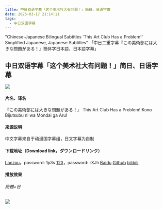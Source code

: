 ```yaml
---
title: 中日双语字幕「这个美术社大有问题！」简日、日语字幕
date: 2025-03-17 21:14:11
tags:
  - 中日双语字幕
---
```


"Chinese-Japanese Bilingual Subtitles 'This Art Club Has a Problem!' Simplified Japanese, Japanese Subtitles"
「中日二重字幕『この美術部には大きな問題がある！』簡体字日本語、日本語字幕」

<!-- more -->

## 中日双语字幕「这个美术社大有问题！」简日、日语字幕
![](https://raw.githubusercontent.com.lwtdzh.ip-ddns.com/lwtdzh/imghost/master/img/20250317211626071.png)

#### 片名、译名
『この美術部には大きな問題がある！』
This Art Club Has a Problem!
Kono Bijutsubu ni wa Mondai ga Aru!

#### 来源说明
中文字幕来自于动漫国字幕组，日文字幕为自制

#### 下载地址（Download link，ダウンロードリンク）
[Lanzou](https://wwqq.lanzoub.com/i8fSl2qvaddg)，password: 1p3s
[123](https://www.123684.com/s/VCIojv-o3Ma3)，password: rXJh
[Baidu](https://pan.baidu.com/s/1-QzZ3efxSvjNRyhvHiERew?pwd=w3en)
[Github](https://github.com/lwtdzh/imghost/blob/master/subs/%E8%BF%99%E4%B8%AA%E7%BE%8E%E6%9C%AF%E7%A4%BE%E5%A4%A7%E6%9C%89%E9%97%AE%E9%A2%98.zip)
[bilibili](https://www.bilibili.com/opus/1045304046726938660)

#### 播放效果
###### 簡體+日
![](https://raw.githubusercontent.com.lwtdzh.ip-ddns.com/lwtdzh/imghost/master/img/20250317211631324.jpg)
